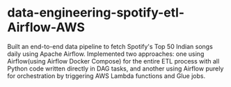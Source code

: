 # data-engineering-spotify-etl-Airflow-AWS
Built an end-to-end data pipeline to fetch Spotify's Top 50 Indian songs daily using Apache Airflow. Implemented two approaches: one using Airflow(using Airflow Docker Compose) for the entire ETL process with all Python code written directly in DAG tasks, and another using Airflow purely for orchestration by triggering AWS Lambda functions and Glue jobs.
